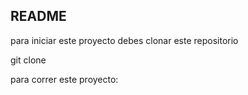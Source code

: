 ## README

para iniciar este proyecto debes clonar este repositorio

git clone  

para correr este proyecto:



